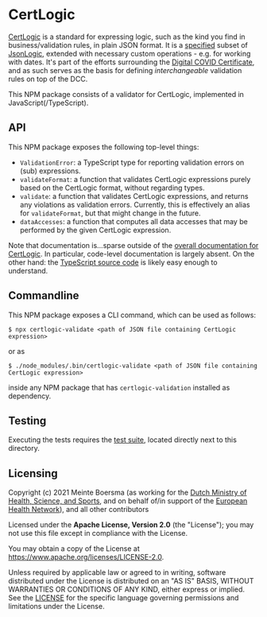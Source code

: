 # CertLogic

[CertLogic](https://github.com/ehn-dcc-development/dgc-business-rules/tree/main/certlogic) is a standard for expressing logic, such as the kind you find in business/validation rules, in plain JSON format.
It is a [specified](https://github.com/ehn-dcc-development/dgc-business-rules/blob/main/certlogic/specification.md) subset of [JsonLogic](https://jsonlogic.com/), extended with necessary custom operations - e.g. for working with dates.
It's part of the efforts surrounding the [Digital COVID Certificate](https://ec.europa.eu/info/live-work-travel-eu/coronavirus-response/safe-covid-19-vaccines-europeans/eu-digital-covid-certificate_en), and as such serves as the basis for defining _interchangeable_ validation rules on top of the DCC.

This NPM package consists of a validator for CertLogic, implemented in JavaScript(/TypeScript).


## API

This NPM package exposes the following top-level things:

* `ValidationError`: a TypeScript type for reporting validation errors on (sub) expressions.
* `validateFormat`: a function that validates CertLogic expressions purely based on the CertLogic format, without regarding types.
* `validate`: a function that validates CertLogic expressions, and returns any violations as validation errors.
    Currently, this is effectively an alias for `validateFormat`, but that might change in the future.
* `dataAccesses`: a function that computes all data accesses that may be performed by the given CertLogic expression.

Note that documentation is...sparse outside of the [overall documentation for CertLogic](https://github.com/ehn-dcc-development/dgc-business-rules/tree/main/documentation).
In particular, code-level documentation is largely absent.
On the other hand: the [TypeScript source code](./src) is likely easy enough to understand.


## Commandline

This NPM package exposes a CLI command, which can be used as follows:

    $ npx certlogic-validate <path of JSON file containing CertLogic expression>

or as

    $ ./node_modules/.bin/certlogic-validate <path of JSON file containing CertLogic expression>

inside any NPM package that has `certlogic-validation` installed as dependency.


## Testing

Executing the tests requires the [test suite](https://github.com/ehn-dcc-development/dgc-business-rules/tree/main/certlogic/testSuite), located directly next to this directory.


## Licensing

Copyright (c) 2021 Meinte Boersma (as working for the [Dutch Ministry of Health, Science, and Sports](https://www.rijksoverheid.nl/ministeries/ministerie-van-volksgezondheid-welzijn-en-sport), and on behalf of/in support of the [European Health Network](https://ec.europa.eu/health/ehealth/policy/network_en)), and all other contributors

Licensed under the **Apache License, Version 2.0** (the "License"); you may not use this file except in compliance with the License.

You may obtain a copy of the License at https://www.apache.org/licenses/LICENSE-2.0.

Unless required by applicable law or agreed to in writing, software distributed under the License is distributed on an "AS IS" 
BASIS, WITHOUT WARRANTIES OR CONDITIONS OF ANY KIND, either express or implied. See the [LICENSE](./LICENSE) for the specific 
language governing permissions and limitations under the License.

